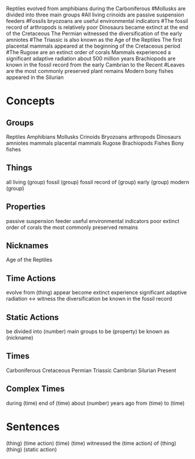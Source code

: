 Reptiles evolved from amphibians during the Carboniferous
#Mollusks are divided into three main groups
#All living crinoids are passive suspension feeders
#Fossils bryozoans are useful environmental indicators
#The fossil record of arthropods is relatively poor
Dinosaurs became extinct at the end of the Cretaceous
The Permian witnessed the diversification of the early amniotes
#The Triassic is also known as the Age of the Reptiles
The first placental mammals appeared at the beginning of the Cretaceous period
#The Rugose are an extinct order of corals
Mammals experienced a significant adaptive radiation about 500 million years
Brachiopods are known in the fossil record from the early Cambrian to the Recent
#Leaves are the most commonly preserved plant remains
Modern bony fishes appeared in the Silurian

Concepts
========

Groups
------
Reptiles
Amphibians
Mollusks
Crinoids
Bryozoans
arthropods
Dinosaurs
amniotes
mammals
placental mammals
Rugose
Brachiopods
Fishes
Bony fishes

Things
------
all living (group)
fossil (group)
fossil record of (group)
early (group)
modern (group)

Properties
----------
passive suspension feeder
useful environmental indicators
poor
extinct order of corals
the most commonly preserved remains

Nicknames
---------
Age of the Reptiles

Time Actions
------------
evolve from (thing)
appear
become extinct
experience significant adaptive radiation <-> witness the diversification
be known in the fossil record

Static Actions
--------------
be divided into (number) main groups
to be (property)
be known as (nickname)

Times
-----
Carboniferous
Cretaceous
Permian
Triassic
Cambrian
Silurian
Present

Complex Times
-------------
during (time)
end of (time)
about (number) years ago
from (time) to (time)

Sentences
=========
(thing) (time action) (time)
(time) witnessed the (time action) of (thing)
(thing) (static action)
